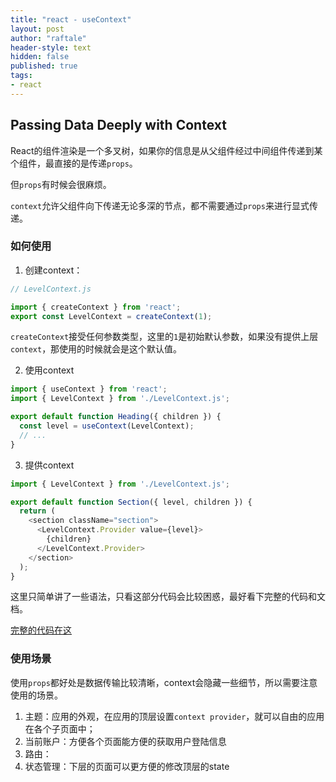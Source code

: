 ```yaml
---
title: "react - useContext"
layout: post
author: "raftale"
header-style: text
hidden: false
published: true
tags:
- react
---
```


## Passing Data Deeply with Context

React的组件渲染是一个多叉树，如果你的信息是从父组件经过中间组件传递到某个组件，最直接的是传递`props`。

但`props`有时候会很麻烦。

`context`允许父组件向下传递无论多深的节点，都不需要通过`props`来进行显式传递。

### 如何使用


1. 创建context：
```js
// LevelContext.js

import { createContext } from 'react';
export const LevelContext = createContext(1);
```
`createContext`接受任何参数类型，这里的`1`是初始默认参数，如果没有提供上层`context`，那使用的时候就会是这个默认值。

2. 使用context
```js
import { useContext } from 'react';
import { LevelContext } from './LevelContext.js';

export default function Heading({ children }) {
  const level = useContext(LevelContext);
  // ...
}
```
3. 提供context
```js
import { LevelContext } from './LevelContext.js';

export default function Section({ level, children }) {
  return (
    <section className="section">
      <LevelContext.Provider value={level}>
        {children}
      </LevelContext.Provider>
    </section>
  );
}
```
这里只简单讲了一些语法，只看这部分代码会比较困惑，最好看下完整的代码和文档。

[完整的代码在这](https://github.com/raftale/react-practice/blob/main/src/react-dev-demo/use-context/HeadPage.jsx)


### 使用场景
使用`props`都好处是数据传输比较清晰，context会隐藏一些细节，所以需要注意使用的场景。

1. 主题：应用的外观，在应用的顶层设置`context provider`，就可以自由的应用在各个子页面中；
2. 当前账户：方便各个页面能方便的获取用户登陆信息
3. 路由：
4. 状态管理：下层的页面可以更方便的修改顶层的state
